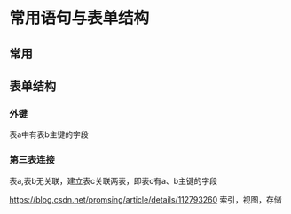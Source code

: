 # 常用语句与表单结构

## 常用

## 表单结构

### 外键

表a中有表b主键的字段

### 第三表连接

表a,表b无关联，建立表c关联两表，即表c有a、b主键的字段

<https://blog.csdn.net/promsing/article/details/112793260>
索引，视图，存储
